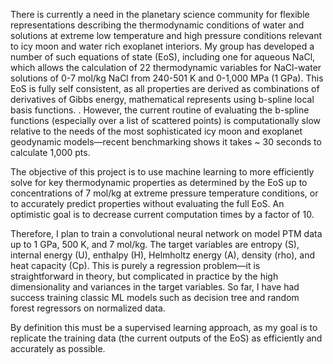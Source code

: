 There is currently a need in the planetary science community for flexible representations describing the thermodynamic conditions of water and solutions at extreme low temperature and high pressure conditions relevant to icy moon and water rich exoplanet interiors. My group has developed a number of such equations of state (EoS), including one for aqueous NaCl, which allows the calculation of 22 thermodynamic variables for NaCl-water solutions of 0-7 mol/kg NaCl from 240-501 K and 0-1,000 MPa (1 GPa). This EoS is fully self consistent, as all properties are derived as combinations of derivatives of Gibbs energy, mathematical represents using b-spline local basis functions.
. 
However, the current routine of evaluating the b-spline functions (especially over a list of scattered points) is computationally slow relative to the needs of the most sophisticated icy moon and exoplanet geodynamic models—recent benchmarking shows it takes ~ 30 seconds to calculate 1,000 pts.

The objective of this project is to use machine learning to more efficiently solve for key thermodynamic properties as determined by the EoS up to concentrations of 7 mol/kg at extreme pressure temperature conditions, or to accurately predict properties without evaluating the full EoS. An optimistic goal is to decrease current computation times by a factor of 10. 

Therefore, I plan to train a convolutional neural network on model PTM data up to 1 GPa, 500 K, and 7 mol/kg. The target variables are entropy (S), internal energy (U), enthalpy (H), Helmholtz energy (A), density (rho), and heat capacity (Cp). This is purely a regression problem—it is straightforward in theory, but complicated in practice by the high dimensionality and variances in the target variables. So far, I have had success training classic ML models such as decision tree and random forest regressors on normalized data.

By definition this must be a supervised learning approach, as my goal is to replicate the training data (the current outputs of the EoS) as efficiently and accurately as possible. 
 